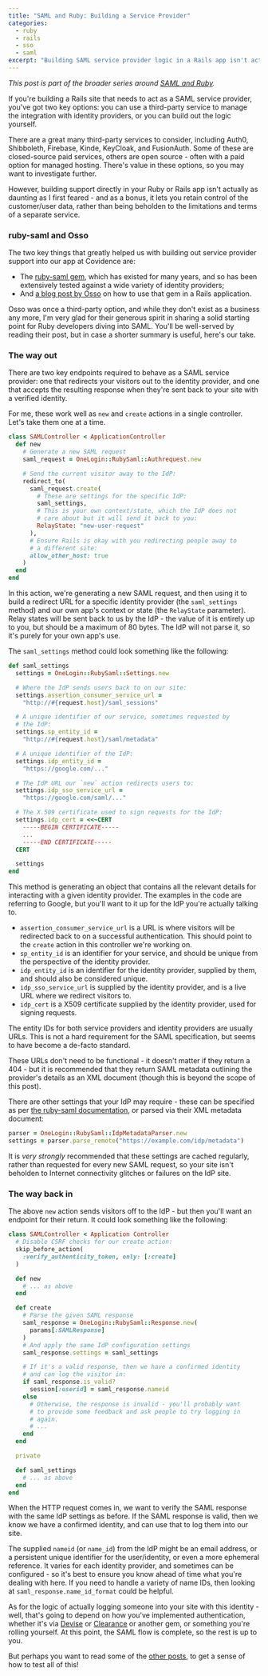 ```yaml
---
title: "SAML and Ruby: Building a Service Provider"
categories:
  - ruby
  - rails
  - sso
  - saml
excerpt: "Building SAML service provider logic in a Rails app isn't actually as daunting as I first feared."
---
```


*This post is part of the broader series around [SAML and Ruby](/2025/05/11/saml-ruby-collection.html).*

If you're building a Rails site that needs to act as a SAML service provider, you've got two key options: you can use a third-party service to manage the integration with identity providers, or you can build out the logic yourself.

There are a great many third-party services to consider, including Auth0, Shibboleth, Firebase, Kinde, KeyCloak, and FusionAuth. Some of these are closed-source paid services, others are open source - often with a paid option for managed hosting. There's value in these options, so you may want to investigate further.

However, building support directly in your Ruby or Rails app isn't actually as daunting as I first feared - and as a bonus, it lets you retain control of the customer/user data, rather than being beholden to the limitations and terms of a separate service.

### ruby-saml and Osso

The two key things that greatly helped us with building out service provider support into our app at Covidence are:

* The [ruby-saml gem](https://github.com/SAML-Toolkits/ruby-saml), which has existed for many years, and so has been extensively tested against a wide variety of identity providers;
* And [a blog post by Osso](https://dev.to/sammybauch/add-saml-sso-to-a-rails-6-app-20ld) on how to use that gem in a Rails application.

Osso was once a third-party option, and while they don't exist as a business any more, I'm very glad for their generous spirit in sharing a solid starting point for Ruby developers diving into SAML. You'll be well-served by reading their post, but in case a shorter summary is useful, here's our take.

### The way out

There are two key endpoints required to behave as a SAML service provider: one that redirects your visitors out to the identity provider, and one that accepts the resulting response when they're sent back to your site with a verified identity.

For me, these work well as `new` and `create` actions in a single controller. Let's take them one at a time.

```ruby
class SAMLController < ApplicationController
  def new
    # Generate a new SAML request
    saml_request = OneLogin::RubySaml::Authrequest.new

    # Send the current visitor away to the IdP:
    redirect_to(
      saml_request.create(
        # These are settings for the specific IdP:
        saml_settings,
        # This is your own context/state, which the IdP does not
        # care about but it will send it back to you:
        RelayState: "new-user-request"
      ),
      # Ensure Rails is okay with you redirecting people away to
      # a different site:
      allow_other_host: true
    )
  end
end
```

In this action, we're generating a new SAML request, and then using it to build a redirect URL for a specific identity provider (the `saml_settings` method) and our own app's context or state (the `RelayState` parameter). Relay states will be sent back to us by the IdP - the value of it is entirely up to you, but should be a maximum of 80 bytes. The IdP will not parse it, so it's purely for your own app's use.

The `saml_settings` method could look something like the following:

```ruby
def saml_settings
  settings = OneLogin::RubySaml::Settings.new

  # Where the IdP sends users back to on our site:
  settings.assertion_consumer_service_url =
    "http://#{request.host}/saml_sessions"

  # A unique identifier of our service, sometimes requested by
  # the IdP:
  settings.sp_entity_id =
    "http://#{request.host}/saml/metadata"

  # A unique identifier of the IdP:
  settings.idp_entity_id =
    "https://google.com/..."

  # The IdP URL our `new` action redirects users to:
  settings.idp_sso_service_url =
    "https://google.com/saml/..."

  # The X.509 certificate used to sign requests for the IdP:
  settings.idp_cert = <<~CERT
    -----BEGIN CERTIFICATE-----
    ...
    -----END CERTIFICATE-----
  CERT

  settings
end
```

This method is generating an object that contains all the relevant details for interacting with a given identity provider. The examples in the code are referring to Google, but you'll want to it up for the IdP you're actually talking to.

* `assertion_consumer_service_url` is a URL is where visitors will be redirected back to on a successful authentication. This should point to the `create` action in this controller we're working on.
* `sp_entity_id` is an identifier for your service, and should be unique from the perspective of the identity provider.
* `idp_entity_id` is an identifier for the identity provider, supplied by them, and should also be considered unique.
* `idp_sso_service_url` is supplied by the identity provider, and is a live URL where we redirect visitors to.
* `idp_cert` is a X509 certificate supplied by the identity provider, used for signing requests.

The entity IDs for both service providers and identity providers are usually URLs. This is not a hard requirement for the SAML specification, but seems to have become a de-facto standard.

These URLs don't need to be functional - it doesn't matter if they return a 404 - but it is recommended that they return SAML metadata outlining the provider's details as an XML document (though this is beyond the scope of this post).

There are other settings that your IdP may require - these can be specified as per [the ruby-saml documentation](https://github.com/SAML-Toolkits/ruby-saml?tab=readme-ov-file#the-initialization-phase), or parsed via their XML metadata document:

```ruby
parser = OneLogin::RubySaml::IdpMetadataParser.new
settings = parser.parse_remote("https://example.com/idp/metadata")
```

It is _very strongly_ recommended that these settings are cached regularly, rather than requested for every new SAML request, so your site isn't beholden to Internet connectivity glitches or failures on the IdP site.

### The way back in

The above `new` action sends visitors off to the IdP - but then you'll want an endpoint for their return. It could look something like the following:

```ruby
class SAMLController < Application Controller
  # Disable CSRF checks for our create action:
  skip_before_action(
    :verify_authenticity_token, only: [:create]
  )

  def new
    # ... as above
  end

  def create
    # Parse the given SAML response
    saml_response = OneLogin::RubySaml::Response.new(
      params[:SAMLResponse]
    )
    # And apply the same IdP configuration settings
    saml_response.settings = saml_settings

    # If it's a valid response, then we have a confirmed identity
    # and can log the visitor in:
    if saml_response.is_valid?
      session[:userid] = saml_response.nameid
    else
      # Otherwise, the response is invalid - you'll probably want
      # to provide some feedback and ask people to try logging in
      # again.
      # ...
    end
  end

  private

  def saml_settings
    # ... as above
  end
end
```

When the HTTP request comes in, we want to verify the SAML response with the same IdP settings as before. If the SAML response is valid, then we know we have a confirmed identity, and can use that to log them into our site.

The supplied `nameid` (or `name_id`) from the IdP might be an email address, or a persistent unique identifier for the user/identity, or even a more ephemeral reference. It varies for each identity provider, and sometimes can be configured - so it's best to ensure you know ahead of time what you're dealing with here. If you need to handle a variety of name IDs, then looking at `saml_response.name_id_format` could be helpful.

As for the logic of actually logging someone into your site with this identity - well, that's going to depend on how you've implemented authentication, whether it's via [Devise](https://github.com/heartcombo/devise) or [Clearance](https://github.com/thoughtbot/clearance) or another gem, or something you're rolling yourself. At this point, the SAML flow is complete, so the rest is up to you.

But perhaps you want to read some of the [other posts](/2025/05/11/saml-ruby-collection.html), to get a sense of how to test all of this!
